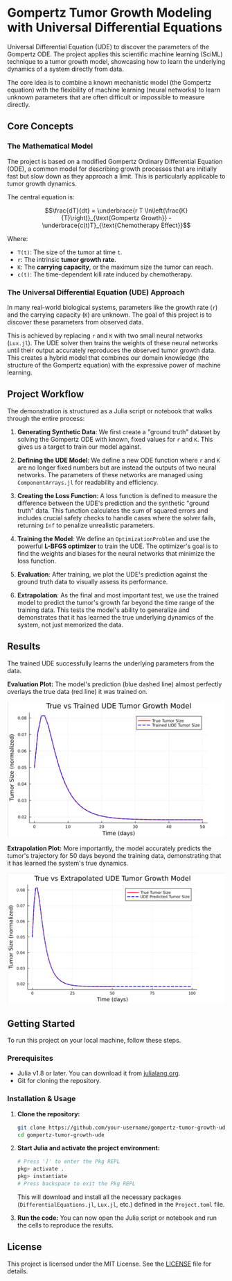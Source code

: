 # Gompertz Tumor Growth Modeling with Universal Differential Equations

Universal Differential Equation (UDE) to discover the parameters of the Gompertz ODE. The project applies this scientific machine learning (SciML) technique to a tumor growth model, showcasing how to learn the underlying dynamics of a system directly from data.

The core idea is to combine a known mechanistic model (the Gompertz equation) with the flexibility of machine learning (neural networks) to learn unknown parameters that are often difficult or impossible to measure directly.

## Core Concepts

### The Mathematical Model

The project is based on a modified Gompertz Ordinary Differential Equation (ODE), a common model for describing growth processes that are initially fast but slow down as they approach a limit. This is particularly applicable to tumor growth dynamics.

The central equation is:
```math
\frac{dT}{dt} = \underbrace{r T \ln\left(\frac{K}{T}\right)}_{\text{Gompertz Growth}} - \underbrace{c(t)T}_{\text{Chemotherapy Effect}}
```

Where:
*   `T(t)`: The size of the tumor at time `t`.
*   `r`: The intrinsic **tumor growth rate**.
*   `K`: The **carrying capacity**, or the maximum size the tumor can reach.
*   `c(t)`: The time-dependent kill rate induced by chemotherapy.

### The Universal Differential Equation (UDE) Approach

In many real-world biological systems, parameters like the growth rate (`r`) and the carrying capacity (`K`) are unknown. The goal of this project is to discover these parameters from observed data.

This is achieved by replacing `r` and `K` with two small neural networks (`Lux.jl`). The UDE solver then trains the weights of these neural networks until their output accurately reproduces the observed tumor growth data. This creates a hybrid model that combines our domain knowledge (the structure of the Gompertz equation) with the expressive power of machine learning.

## Project Workflow

The demonstration is structured as a Julia script or notebook that walks through the entire process:

1.  **Generating Synthetic Data**: We first create a "ground truth" dataset by solving the Gompertz ODE with known, fixed values for `r` and `K`. This gives us a target to train our model against.

2.  **Defining the UDE Model**: We define a new ODE function where `r` and `K` are no longer fixed numbers but are instead the outputs of two neural networks. The parameters of these networks are managed using `ComponentArrays.jl` for readability and efficiency.

3.  **Creating the Loss Function**: A loss function is defined to measure the difference between the UDE's prediction and the synthetic "ground truth" data. This function calculates the sum of squared errors and includes crucial safety checks to handle cases where the solver fails, returning `Inf` to penalize unrealistic parameters.

4.  **Training the Model**: We define an `OptimizationProblem` and use the powerful **L-BFGS optimizer** to train the UDE. The optimizer's goal is to find the weights and biases for the neural networks that minimize the loss function.

5.  **Evaluation**: After training, we plot the UDE's prediction against the ground truth data to visually assess its performance.

6.  **Extrapolation**: As the final and most important test, we use the trained model to predict the tumor's growth far beyond the time range of the training data. This tests the model's ability to generalize and demonstrates that it has learned the true underlying dynamics of the system, not just memorized the data.

## Results

The trained UDE successfully learns the underlying parameters from the data.

**Evaluation Plot:** The model's prediction (blue dashed line) almost perfectly overlays the true data (red line) it was trained on.

![Evaluation Plot](training-results.png)


**Extrapolation Plot:** More importantly, the model accurately predicts the tumor's trajectory for 50 days beyond the training data, demonstrating that it has learned the system's true dynamics.

![Extrapolaion Plot](extrapolated-tumor-growth.png)


## Getting Started

To run this project on your local machine, follow these steps.

### Prerequisites
*   Julia v1.8 or later. You can download it from [julialang.org](https://julialang.org/).
*   Git for cloning the repository.

### Installation & Usage

1.  **Clone the repository:**
    ```bash
    git clone https://github.com/your-username/gompertz-tumor-growth-ude.git
    cd gompertz-tumor-growth-ude
    ```

2.  **Start Julia and activate the project environment:**
    ```julia
    # Press ']' to enter the Pkg REPL
    pkg> activate .
    pkg> instantiate
    # Press backspace to exit the Pkg REPL
    ```
    This will download and install all the necessary packages (`DifferentialEquations.jl`, `Lux.jl`, etc.) defined in the `Project.toml` file.

3.  **Run the code:**
    You can now open the Julia script or notebook and run the cells to reproduce the results.

## License

This project is licensed under the MIT License. See the [LICENSE](LICENSE) file for details.
